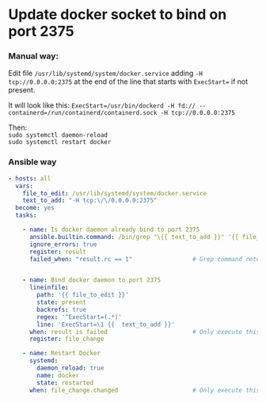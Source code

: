 # Update docker socket to bind on port 2375

### Manual way:

Edit file `/usr/lib/systemd/system/docker.service` adding `-H tcp://0.0.0.0:2375` at the end of the line that starts with `ExecStart=` if not present.

It will look like this: `ExecStart=/usr/bin/dockerd -H fd:// --containerd=/run/containerd/containerd.sock -H tcp://0.0.0.0:2375`

Then:\
`sudo systemctl daemon-reload`\
`sudo systemctl restart docker`

### Ansible way

```yml
- hosts: all
  vars:
    file_to_edit: /usr/lib/systemd/system/docker.service
    text_to_add: "-H tcp:\/\/0.0.0.0:2375"
  become: yes
  tasks:

    - name: Is docker daemon already bind to port 2375
      ansible.builtin.command: /bin/grep "\{{ text_to_add }}" '{{ file_to_edit }}'
      ignore_errors: true
      register: result
      failed_when: "result.rc == 1"                 # Grep command returns 0 if string found and 1 if didn't find the string.


    - name: Bind docker daemon to port 2375
      lineinfile:
        path: '{{ file_to_edit }}'
        state: present
        backrefs: true
        regex: '^ExecStart=(.*)'
        line: 'ExecStart=\1 {{  text_to_add }}'
      when: result is failed                        # Only execute this task if grep command failed (didn't find the string).
      register: file_change

    - name: Restart Docker
      systemd:
        daemon_reload: true
        name: docker
        state: restarted
      when: file_change.changed                     # Only execute this task if the previous one was executed (changed) and not skipped.
```